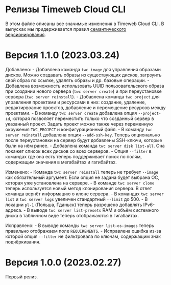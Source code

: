 # Релизы Timeweb Cloud CLI

В этом файле описаны все значимые изменения в Timeweb Cloud CLI. В выпусках мы придерживается правил [семантического версионирования](https://semver.org/lang/ru/).

# Версия 1.1.0 (2023.03.24)

Добавлено:
    - Добавлена команда `twc image` для управления образами дисков. Можно создавать образы из существующих дисков, загрзуить свой образ по ссылке, удалять образы и др. базовые операции.
    - Добавлена возможность использовать UUID пользовательского образа при создании нового сервера (`twc server create`) и при переустановке сервера (`twc server reinstall`).
    - Добавлена команда `twc project` для управления проектами и ресурсами в них: создание, удаление, редактирвоание проектов, добавление и перемещение ресурсов между проектами.
    - В команду `twc server create` добавлена опция `--project-id`, которая позволяет переместить только что созданный сервер в указанный проект. Задать проект можно также через переменную окружения `TWC_PROJECT` и конфигурационный файл.
    - В команду `twc server reinstall` добавлена опция `--add-ssh-key`. Теперь опционально после переустановки на сервер будут добавлены SSH-ключи, которые были на нём ранее.
    - Добавлена команда `twc server disk list-all`. Она покажет список всех дисков со всех серверов.
    - Опция `--filter` в командах где она есть теперь поддерживает поиск по полям, содержащим значения в мегабайтах и гагибайтах.

Изменено:
    - Команда `twc server reinstall` теперь не требует `--image` как обязательный аргумент. Если опция не задана будет выбрана ОС, которая уже установлена на сервере.
    - В команде `twc server clone` теперь используется новый метод клонирования сервера. В ответ команда вернёт информацию о клоне сервера.
    - В командах `twc server list` и `twc server logs` увеличен стандартный `--limit` до 500.
    - В локации `pl-1` (Польша, Гданьск) теперь разрешено добавлять IPv6-адреса.
    - В выводе `twc server list-presets` RAM и объём системного диска в табличном виде теперь отображаются в гигабайтах.

Исправлено:
    - В выводе команды `twc server list-os-images` теперь правильно отображаем поле `REQUIREMENTS`.
    - Исправлена ошибка из-за которой опция `--filter` не фильтровала по ключам, содержащим знак подчёркивания.

# Версия 1.0.0 (2023.02.27)

Первый релиз.
